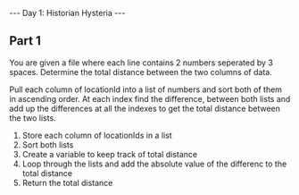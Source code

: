 --- Day 1: Historian Hysteria ---


Part 1
---
You are given a file where each line contains 2 numbers seperated by 3 spaces. Determine the total distance between the two columns
of data.

Pull each column of locationId into a list of numbers and sort both of them in ascending order. At each index find the difference,
between both lists and add up the differences at all the indexes to get the total distance between the two lists.

1. Store each column of locationIds in a list
2. Sort both lists
3. Create a variable to keep track of total distance
4. Loop through the lists and add the absolute value of the differenc to the total distance
5. Return the total distance


